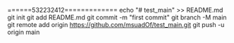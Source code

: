 ======532232412=============
echo "# test_main" >> README.md
git init
git add README.md
git commit -m "first commit"
git branch -M main
git remote add origin https://github.com/msuadOf/test_main.git
git push -u origin main
